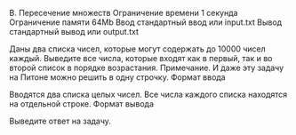 
B. Пересечение множеств
Ограничение времени 	1 секунда
Ограничение памяти 	64Mb
Ввод 	стандартный ввод или input.txt
Вывод 	стандартный вывод или output.txt

Даны два списка чисел, которые могут содержать до 10000 чисел каждый. Выведите все числа, которые входят как в первый, так и во второй список в порядке возрастания. Примечание. И даже эту задачу на Питоне можно решить в одну строчку.
Формат ввода

Вводятся два списка целых чисел. Все числа каждого списка находятся на отдельной строке.
Формат вывода

Выведите ответ на задачу. 